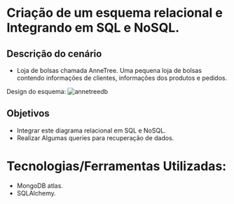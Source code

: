 # Criação de um esquema relacional e Integrando em SQL e NoSQL.

## **Descrição do cenário** 
- Loja de bolsas chamada AnneTree. Uma pequena loja de bolsas contendo informações de clientes, informações dos produtos e pedidos.

Design do esquema:
![annetreedb](https://github.com/hugomilesi/DIO-Python-Developer_Bootcamp/assets/71730507/b128a452-50d7-40c8-afc9-2ffbcbbb69a5)

## Objetivos
- Integrar este diagrama relacional em SQL e NoSQL.
- Realizar Algumas queries para recuperação de dados.

# Tecnologias/Ferramentas Utilizadas:
- MongoDB atlas.
- SQLAlchemy.
